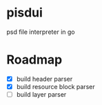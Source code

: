 # pisdui
psd file interpreter in go

# Roadmap

- [x] build header parser
- [x] build resource block parser
- [ ] build layer parser
